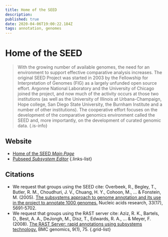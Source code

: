 ```yaml
---
title: Home of the SEED
description: 
published: true
date: 2020-04-06T19:00:22.184Z
tags: annotation, genomes
---
```


# Home of the SEED

> With the growing number of available genomes, the need for an environment to support effective comparative analysis increases. The original SEED Project was started in 2003 by the Fellowship for Interpretation of Genomes (FIG) as a largely unfunded open source effort. Argonne National Laboratory and the University of Chicago joined the project, and now much of the activity occurs at those two institutions (as well as the University of Illinois at Urbana-Champaign, Hope college, San Diego State University, the Burnham Institute and a number of other institutions). The cooperative effort focuses on the development of the comparative genomics environment called the SEED and, more importantly, on the development of curated genomic data.
{.is-info}

## Website

- [Home of the SEED *Main Page*](http://www.theseed.org/wiki/Main_Page)
- [Pubseed *Subsystem Editor*](https://pubseed.theseed.org/SubsysEditor.cgi)
{.links-list}

## Citations

- We request that groups using the SEED cite:
Overbeek, R., Begley, T., Butler, R. M., Choudhuri, J. V., Chuang, H. Y., Cohoon, M., ... & Fonstein, M. (2005). [The subsystems approach to genome annotation and its use in the project to annotate 1000 genomes.](https://academic.oup.com/nar/article/33/17/5691/1067791) Nucleic acids research, 33(17), 5691-5702.
- We request that groups using the RAST server cite:
Aziz, R. K., Bartels, D., Best, A. A., DeJongh, M., Disz, T., Edwards, R. A., ... & Meyer, F. (2008). [The RAST Server: rapid annotations using subsystems technology.](https://link.springer.com/article/10.1186/1471-2164-9-75) BMC genomics, 9(1), 75.
{.grid-list}
